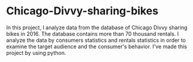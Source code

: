 # Chicago-Divvy-sharing-bikes
In this project, I analyze data from the database of Chicago Divvy sharing bikes in 2016. The database contains more than 70 thousand rentals. I analyze the data by consumers statistics and rentals statistics in order to examine the target audience and the consumer's behavior. I've made this project by using python.

